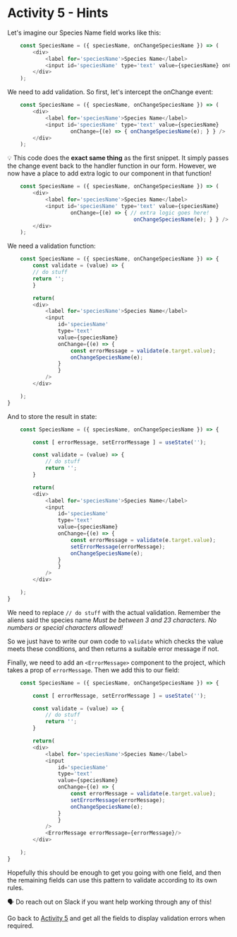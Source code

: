 # Activity 5 - Hints

Let's imagine our Species Name field works like this:

```JavaScript
	const SpeciesName = ({ speciesName, onChangeSpeciesName }) => ( 
		<div> 
			<label for='speciesName'>Species Name</label> 
			<input id='speciesName' type='text' value={speciesName} onChange={onChangeSpeciesName} /> 
		</div> 
	);
```

We need to add validation. So first, let's intercept the onChange event:

```JavaScript
	const SpeciesName = ({ speciesName, onChangeSpeciesName }) => ( 
		<div> 
			<label for='speciesName'>Species Name</label> 
			<input id='speciesName' type='text' value={speciesName} 
					onChange={(e) => { onChangeSpeciesName(e); } } /> 
		</div> 
	);
```

💡 This code does the **exact same thing** as the first snippet. It simply passes the change event back to the handler function in our form. However, we now have a place to add extra logic to our component in that function!


```JavaScript
	const SpeciesName = ({ speciesName, onChangeSpeciesName }) => ( 
		<div> 
			<label for='speciesName'>Species Name</label> 
			<input id='speciesName' type='text' value={speciesName} 
					onChange={(e) => { // extra logic goes here!
										onChangeSpeciesName(e); } } /> 
		</div> 
	);
```

We need a validation function:

```JavaScript
	const SpeciesName = ({ speciesName, onChangeSpeciesName }) => {
		const validate = (value) => {
		// do stuff
		return '';
		}

		return(
		<div>
			<label for='speciesName'>Species Name</label>
			<input
				id='speciesName'
				type='text'
				value={speciesName}
				onChange={(e) => {
					const errorMessage = validate(e.target.value);
					onChangeSpeciesName(e);
				}
				}
			/>
		</div>

	);
}
```

And to store the result in state:

```JavaScript
	const SpeciesName = ({ speciesName, onChangeSpeciesName }) => {

		const [ errorMessage, setErrorMessage ] = useState('');

		const validate = (value) => {
			// do stuff
			return '';
		}

		return(
		<div>
			<label for='speciesName'>Species Name</label>
			<input
				id='speciesName'
				type='text'
				value={speciesName}
				onChange={(e) => {
					const errorMessage = validate(e.target.value);
					setErrorMessage(errorMessage);
					onChangeSpeciesName(e);
				}
				}
			/>
		</div>

	);
}
```

We need to replace `// do stuff` with the actual validation. Remember the aliens said the species name _Must be between 3 and 23 characters. No numbers or special characters allowed!_

So we just have to write our own code to `validate` which checks the value meets these conditions, and then returns a suitable error message if not.

Finally, we need to add an `<ErrorMessage>` component to the project, which takes a prop of `errorMessage`. Then we add this to our field:

```JavaScript
	const SpeciesName = ({ speciesName, onChangeSpeciesName }) => {

		const [ errorMessage, setErrorMessage ] = useState('');

		const validate = (value) => {
			// do stuff
			return '';
		}

		return(
		<div>
			<label for='speciesName'>Species Name</label>
			<input
				id='speciesName'
				type='text'
				value={speciesName}
				onChange={(e) => {
					const errorMessage = validate(e.target.value);
					setErrorMessage(errorMessage);
					onChangeSpeciesName(e);
				}
				}
			/>
			<ErrorMessage errorMessage={errorMessage}/>
		</div>

	);
}
```

Hopefully this should be enough to get you going with one field, and then the remaining fields can use this pattern to validate according to its own rules.

🗣  Do reach out on Slack if you want help working through any of this!

Go back to [Activity 5](./activity-5.md) and get all the fields to display validation errors when required.
